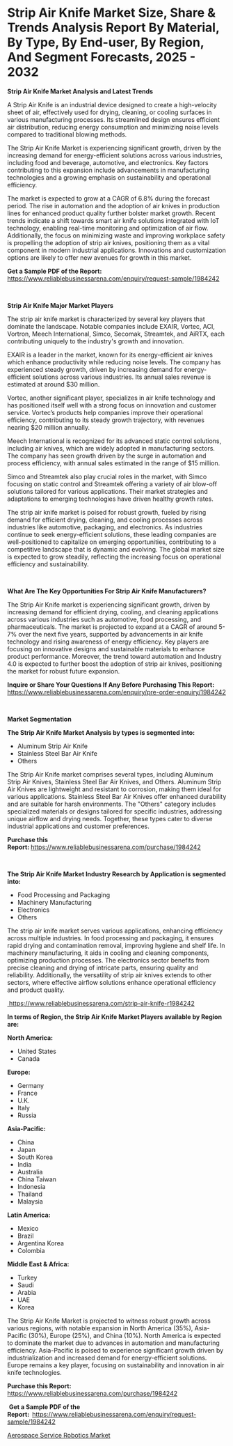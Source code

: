 <p><h1>Strip Air Knife Market Size, Share & Trends Analysis Report By Material, By Type, By End-user, By Region, And Segment Forecasts, 2025 - 2032</h1></p><p><strong>Strip Air Knife Market Analysis and Latest Trends</strong></p>
<p><p>A Strip Air Knife is an industrial device designed to create a high-velocity sheet of air, effectively used for drying, cleaning, or cooling surfaces in various manufacturing processes. Its streamlined design ensures efficient air distribution, reducing energy consumption and minimizing noise levels compared to traditional blowing methods.</p><p>The Strip Air Knife Market is experiencing significant growth, driven by the increasing demand for energy-efficient solutions across various industries, including food and beverage, automotive, and electronics. Key factors contributing to this expansion include advancements in manufacturing technologies and a growing emphasis on sustainability and operational efficiency.</p><p>The market is expected to grow at a CAGR of 6.8% during the forecast period. The rise in automation and the adoption of air knives in production lines for enhanced product quality further bolster market growth. Recent trends indicate a shift towards smart air knife solutions integrated with IoT technology, enabling real-time monitoring and optimization of air flow. Additionally, the focus on minimizing waste and improving workplace safety is propelling the adoption of strip air knives, positioning them as a vital component in modern industrial applications. Innovations and customization options are likely to offer new avenues for growth in this market.</p></p>
<p><strong>Get a Sample PDF of the Report:&nbsp;</strong> <a href="https://www.reliablebusinessarena.com/enquiry/request-sample/1984242?utm_campaign=2518&utm_medium=2&utm_source=Github&utm_content=ia&utm_term=02032025&utm_id=strip-air-knife">https://www.reliablebusinessarena.com/enquiry/request-sample/1984242</a></p>
<p>&nbsp;</p>
<p><strong>Strip Air Knife Major Market Players</strong></p>
<p><p>The strip air knife market is characterized by several key players that dominate the landscape. Notable companies include EXAIR, Vortec, ACI, Vortron, Meech International, Simco, Secomak, Streamtek, and AiRTX, each contributing uniquely to the industry's growth and innovation.</p><p>EXAIR is a leader in the market, known for its energy-efficient air knives which enhance productivity while reducing noise levels. The company has experienced steady growth, driven by increasing demand for energy-efficient solutions across various industries. Its annual sales revenue is estimated at around $30 million.</p><p>Vortec, another significant player, specializes in air knife technology and has positioned itself well with a strong focus on innovation and customer service. Vortec’s products help companies improve their operational efficiency, contributing to its steady growth trajectory, with revenues nearing $20 million annually.</p><p>Meech International is recognized for its advanced static control solutions, including air knives, which are widely adopted in manufacturing sectors. The company has seen growth driven by the surge in automation and process efficiency, with annual sales estimated in the range of $15 million.</p><p>Simco and Streamtek also play crucial roles in the market, with Simco focusing on static control and Streamtek offering a variety of air blow-off solutions tailored for various applications. Their market strategies and adaptations to emerging technologies have driven healthy growth rates.</p><p>The strip air knife market is poised for robust growth, fueled by rising demand for efficient drying, cleaning, and cooling processes across industries like automotive, packaging, and electronics. As industries continue to seek energy-efficient solutions, these leading companies are well-positioned to capitalize on emerging opportunities, contributing to a competitive landscape that is dynamic and evolving. The global market size is expected to grow steadily, reflecting the increasing focus on operational efficiency and sustainability.</p></p>
<p>&nbsp;</p>
<p><strong>What Are The Key Opportunities For Strip Air Knife Manufacturers?</strong></p>
<p><p>The Strip Air Knife market is experiencing significant growth, driven by increasing demand for efficient drying, cooling, and cleaning applications across various industries such as automotive, food processing, and pharmaceuticals. The market is projected to expand at a CAGR of around 5-7% over the next five years, supported by advancements in air knife technology and rising awareness of energy efficiency. Key players are focusing on innovative designs and sustainable materials to enhance product performance. Moreover, the trend toward automation and Industry 4.0 is expected to further boost the adoption of strip air knives, positioning the market for robust future expansion.</p></p>
<p><strong>Inquire or Share Your Questions If Any Before Purchasing This Report:</strong> <a href="https://www.reliablebusinessarena.com/enquiry/pre-order-enquiry/1984242?utm_campaign=2518&utm_medium=2&utm_source=Github&utm_content=ia&utm_term=02032025&utm_id=strip-air-knife">https://www.reliablebusinessarena.com/enquiry/pre-order-enquiry/1984242</a></p>
<p>&nbsp;</p>
<p><strong>Market Segmentation</strong></p>
<p><strong>The Strip Air Knife Market Analysis by types is segmented into:</strong></p>
<p><ul><li>Aluminum Strip Air Knife</li><li>Stainless Steel Bar Air Knife</li><li>Others</li></ul></p>
<p><p>The Strip Air Knife market comprises several types, including Aluminum Strip Air Knives, Stainless Steel Bar Air Knives, and Others. Aluminum Strip Air Knives are lightweight and resistant to corrosion, making them ideal for various applications. Stainless Steel Bar Air Knives offer enhanced durability and are suitable for harsh environments. The "Others" category includes specialized materials or designs tailored for specific industries, addressing unique airflow and drying needs. Together, these types cater to diverse industrial applications and customer preferences.</p></p>
<p><strong>Purchase this Report:&nbsp;</strong><a href="https://www.reliablebusinessarena.com/purchase/1984242?utm_campaign=2518&utm_medium=2&utm_source=Github&utm_content=ia&utm_term=02032025&utm_id=strip-air-knife">https://www.reliablebusinessarena.com/purchase/1984242</a></p>
<p>&nbsp;</p>
<p><strong>The Strip Air Knife Market Industry Research by Application is segmented into:</strong></p>
<p><ul><li>Food Processing and Packaging</li><li>Machinery Manufacturing</li><li>Electronics</li><li>Others</li></ul></p>
<p><p>The strip air knife market serves various applications, enhancing efficiency across multiple industries. In food processing and packaging, it ensures rapid drying and contamination removal, improving hygiene and shelf life. In machinery manufacturing, it aids in cooling and cleaning components, optimizing production processes. The electronics sector benefits from precise cleaning and drying of intricate parts, ensuring quality and reliability. Additionally, the versatility of strip air knives extends to other sectors, where effective airflow solutions enhance operational efficiency and product quality.</p></p>
<p><a href="https://www.reliablebusinessarena.com/strip-air-knife-r1984242?utm_campaign=2518&utm_medium=2&utm_source=Github&utm_content=ia&utm_term=02032025&utm_id=strip-air-knife">&nbsp;https://www.reliablebusinessarena.com/strip-air-knife-r1984242</a></p>
<p><strong>In terms of Region, the Strip Air Knife Market Players available by Region are:</strong></p>
<p>
    <p> <strong> North America: </strong>
        <ul>
            <li>United States</li>
            <li>Canada</li>
        </ul>
        </p> 
    <p> <strong> Europe: </strong>
        <ul>
            <li>Germany</li>
            <li>France</li>
            <li>U.K.</li>
            <li>Italy</li>
            <li>Russia</li>
        </ul>
        </p> 
    <p> <strong> Asia-Pacific: </strong>
        <ul>
            <li>China</li>
            <li>Japan</li>
            <li>South Korea</li>
            <li>India</li>
            <li>Australia</li>
            <li>China Taiwan</li>
            <li>Indonesia</li>
            <li>Thailand</li>
            <li>Malaysia</li>
        </ul>
        </p> 
    <p> <strong> Latin America: </strong>
        <ul>
            <li>Mexico</li>
            <li>Brazil</li>
            <li>Argentina Korea</li>
            <li>Colombia</li>
        </ul>
        </p> 
    <p> <strong> Middle East & Africa: </strong>
        <ul>
            <li>Turkey</li>
            <li>Saudi</li>
            <li>Arabia</li>
            <li>UAE</li>
            <li>Korea</li>
        </ul>
    </p>
    </p>
<p><p>The Strip Air Knife Market is projected to witness robust growth across various regions, with notable expansion in North America (35%), Asia-Pacific (30%), Europe (25%), and China (10%). North America is expected to dominate the market due to advances in automation and manufacturing efficiency. Asia-Pacific is poised to experience significant growth driven by industrialization and increased demand for energy-efficient solutions. Europe remains a key player, focusing on sustainability and innovation in air knife technologies.</p></p>
<p><strong>Purchase this Report: </strong><a href="https://www.reliablebusinessarena.com/purchase/1984242?utm_campaign=2518&utm_medium=2&utm_source=Github&utm_content=ia&utm_term=02032025&utm_id=strip-air-knife">https://www.reliablebusinessarena.com/purchase/1984242</a></p>
<p>&nbsp;<strong>Get a Sample PDF of the Report:&nbsp;&nbsp;</strong><a href="https://www.reliablebusinessarena.com/enquiry/request-sample/1984242?utm_campaign=2518&utm_medium=2&utm_source=Github&utm_content=ia&utm_term=02032025&utm_id=strip-air-knife">https://www.reliablebusinessarena.com/enquiry/request-sample/1984242</a></p>
<p><strong></strong></p>
<p><p><a href="https://github.com/krinerstormy331/Market-Research-Report-List-1/blob/main/aerospace-service-robotics-market.md?utm_campaign=2518&utm_medium=2&utm_source=Github&utm_content=ia&utm_term=02032025&utm_id=strip-air-knife">Aerospace Service Robotics Market</a></p></p>